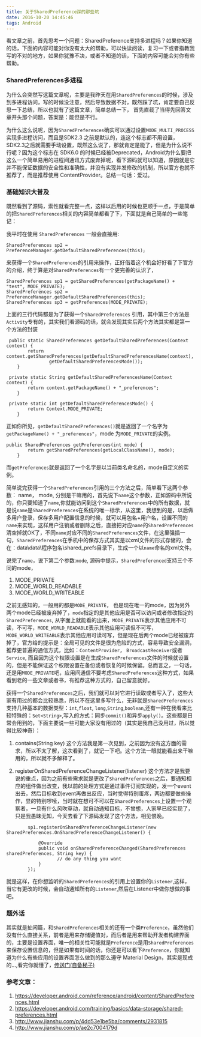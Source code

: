 ```yaml
---
title: 关于SharedPreference踩的那些坑
date: 2016-10-20 14:45:46
tags: Android
---
```

看文章之前，首先思考一个问题：SharedPreference支持多进程吗？如果你知道的话，下面的内容可能对你没有太大的帮助，可以快读阅读，复习一下或者指教我写的不对的地方，如果你犹豫不决，或者不知道的话，下面的内容可能会对你有些帮助。

<!-- more -->

### SharedPreferences多进程

为什么会突然写这篇文章呢，主要是我昨天在用`SharedPreferences`的时候，涉及到多进程访问，写的时候没注意，然后导致数据不对，既然踩了坑，肯定要自己反思一下总结，所以也就有了这篇文章，简单总结一下，
首先直截了当得先回答文章开头那个问题，答案是：能但是不行。

为什么这么说呢，因为`SharedPreferences`确实可以通过设置`MODE_MULTI_PROCESS`实现多进程访问，而且是SDK2.3 之前是默认的，连这个标志都不用设置，SDK2.3之后就需要手动设置，既然这么说了，那就肯定是能了，但是为什么说不行呢？因为这个标志在 SDK6.0 的时候已经被Deprecated，Android为什么要把这么一个简单易用的进程间通讯方式废弃掉呢，看下源码就可以知道，原因就是它并不能保证数据的安全性和准确性，并没有实现并发修改的机制，所以官方也就不推荐了，而是推荐使用 ContentProvider。总结一句话：爱过。

### 基础知识大普及

既然看到了源码，索性就看完整一点，这样以后用的时候也更顺手一点，于是简单的把`SharedPreferences`相关的内容简单都看了下，下面就是自己简单的一些笔记：

我平时在使用 `SharedPreferences` 一般会直接用:

```
SharedPreferences sp2 = PreferenceManager.getDefaultSharedPreferences(this);
```

来获得一个`SharedPreferences`的引用来操作，正好借着这个机会好好看了下官方的介绍，终于算是对`SharedPreferences`有一个更完善的认识了，

```
SharedPreferences sp1 = getSharedPreferences(getPackageName() + "test", MODE_PRIVATE);
SharedPreferences sp2 = PreferenceManager.getDefaultSharedPreferences(this);
SharedPreferences sp3 = getPreferences(MODE_PRIVATE);
```

上面的三行代码都是为了获得一个`SharedPreferences` 引用，其中第三个方法是`Activity`专有的，其实我们看源码的话，就会发现其实后两个方法其实都是第一个方法的封装

```
 public static SharedPreferences getDefaultSharedPreferences(Context context) {
        return context.getSharedPreferences(getDefaultSharedPreferencesName(context),
                getDefaultSharedPreferencesMode());
    }
    
 private static String getDefaultSharedPreferencesName(Context context) {
        return context.getPackageName() + "_preferences";
    }
    
 private static int getDefaultSharedPreferencesMode() {
        return Context.MODE_PRIVATE;
    }
```

正如你所见，`getDefaultSharedPreferences()`就是返回了一个名字为`getPackageName() + "_preferences"`，mode 为`MODE_PRIVATE`的实例。

```
public SharedPreferences getPreferences(int mode) {
        return getSharedPreferences(getLocalClassName(), mode);
    }
```

而`getPreferences`就是返回了一个名字是以当前类名命名的，mode自定义的实例。


简单说完获得一个`SharedPreferences`引用的三个方法之后，简单看下这两个参数： name， mode, 分别是干嘛用的，首先说下`name`这个参数，正如源码中所说的，你只要知道了`name`,你就能访问到这个`SharedPreferences`中的所有数据，就是说`name`是`SharedPreferences`在系统的唯一标示，从这里，我想到的是，以后做多用户登录，保存多用户配置信息的时候，就可以用包名+用户名，设置不同的`name`来实现，这样用户注销或者删除之后，直接把对应`name`的`SharedPreferences`清空掉就OK了，不同`name`对应不同的`SharedPreferences`文件，在这里强插一句，`SharedPreferences`在手机中的保存方式其实是以xml文件的形式存储的，会在：data\data\程序包名\shared_prefs目录下，生成一个以`name`命名的xml文件。

说完了`name`，说下第二个参数:`mode`, 源码中提示，`SharedPreferenced`支持三个不同的mode， 

1. MODE_PRIVATE
2. MODE_WORLD_READABLE
3. MODE_WORLD_WRITEABLE

之前无感知的，一般用的都是`MODE_PRIVATE`， 也是现在唯一的mode，因为另外两个mode已经被废弃掉了，`mode`指定的是其他应用是否可以访问或者修改指定的`SharedPreferences`, 从字面上就能看的出来，`MODE_PRIVATE`表示其他应用不可读，不可写，`MODE_WORLD_READABLE`表示其他应用可读但不可写，`MODE_WORLD_WRITEABLE`表示其他应用可读可写，但是现在后两个mode已经被废弃掉了，官方给的提示是：全局可见的文件是很为危险的方式，容易导致安全漏洞，推荐更普遍的通信方式，比如：`ContentProvider`， `BroadcastReceiver`或者`Service`, 而且因为这个权限设置是在生成`SharedPreferences`文件的时候就设置的，但是不能保证这个权限设置在备份或者恢复的时候保留。总而言之，一句话，还是用`MODE_PRIVATE`吧，应用间通信不要考虑`SharedPreferences`这种方式，如果看到老的一些文章或者书，有推荐这种方式的，自己留意就好。

获得一个`SharedPreferences`之后，我们就可以对它进行读取或者写入了，这些大家有用过的都会比较熟悉，所以不在这里多写什么，无非就是`SharedPreferences`支持几种基本的数据类型：`int`,`float`, `long`,`String`,`boolean`,还有一种在我看来比较特殊的：`Set<String>`,写入的方式：同步`commit()`和异步`apply()`。这些都是日常会用到的，下面主要说一些可能大家没有用过的（其实是我自己没用过，所以觉得比较神奇）：

1. 	contains(String key)
这个方法我是第一次见到，之前因为没有这方面的需求，所以不太了解，这次看到了，就记一下吧。这个方法一眼就能看出来干嘛用的，所以就不多解释了。

2. registerOnSharedPreferenceChangeListener(listener)
这个方法才是我要说的重点，因为之前有些需求就是更改了`SharedPreferences`之后，要通知相应的组件做出改变，我以前的处理方式是通过事件订阅实现的，发一个event出去，然后目标收到event再做出反应，当时觉得特别蛋疼，两边都要做些操作，显的特别啰嗦，当时就在想可不可以在`SharedPreferences`上设置一个观察者，一旦有什么风吹草动，就自动通知目标，不曾想，人家早已经实现了，只是我愚昧无知，今天去看了下源码发现了这个方法，相见恨晚。

```
        sp1.registerOnSharedPreferenceChangeListener(new SharedPreferences.OnSharedPreferenceChangeListener() {

            @Override
            public void onSharedPreferenceChanged(SharedPreferences sharedPreferences, String key) {
                   // do any thing you want 
            }
        });
```

就是这样，在你想监听的`SharedPreferences`的引用上设置你的`Listener`,这样，当它有更改的时候，会自动通知所有的`Listener`,然后在Listener中做你想做的事吧。

### 题外话

其实就是扯闲篇，和`SharedPreferences`相关的还有一个类`Preference`，虽然他们没有什么直接关系，前者是用来存储键值对，而后者是用来帮助开发者构建界面的，主要是设置界面，唯一的相关性可能就是`Preference`是用`SharedPreferences`来保存设置信息的，但是如果有时间的话，你还是可以看下`Preference`，你就知道为什么有些应用的设置界面怎么做到的那么遵守 Material Design，其实是现成的...,看完你就懂了，[传送门(自备梯子)](https://developer.android.com/guide/topics/ui/settings.html)

### 参考文章：
 
1. https://developer.android.com/reference/android/content/SharedPreferences.html
2. https://developer.android.com/training/basics/data-storage/shared-preferences.html
3. http://www.jianshu.com/p/4dd53e1be5ba/comments/2931815
4. http://www.jianshu.com/p/ae2c7004179d